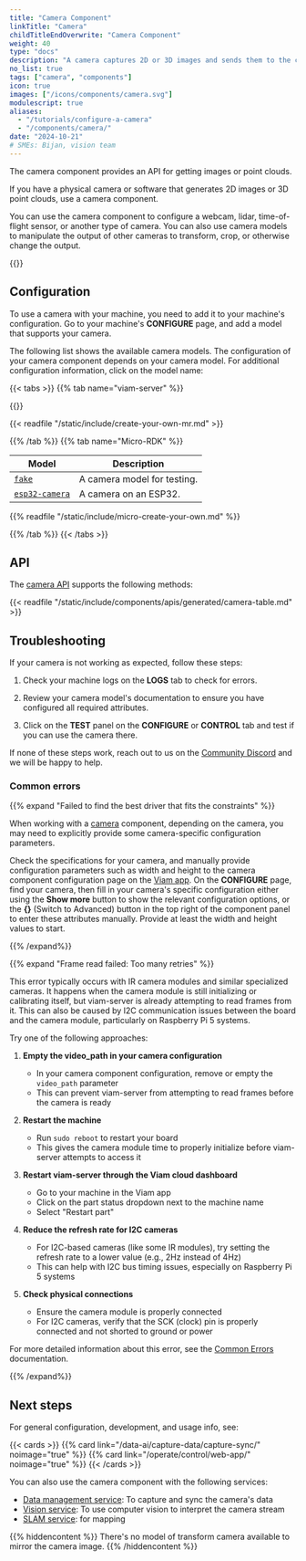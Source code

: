 ```yaml
---
title: "Camera Component"
linkTitle: "Camera"
childTitleEndOverwrite: "Camera Component"
weight: 40
type: "docs"
description: "A camera captures 2D or 3D images and sends them to the computer controlling the machine."
no_list: true
tags: ["camera", "components"]
icon: true
images: ["/icons/components/camera.svg"]
modulescript: true
aliases:
  - "/tutorials/configure-a-camera"
  - "/components/camera/"
date: "2024-10-21"
# SMEs: Bijan, vision team
---
```


The camera component provides an API for getting images or point clouds.

If you have a physical camera or software that generates 2D images or 3D point clouds, use a camera component.

You can use the camera component to configure a webcam, lidar, time-of-flight sensor, or another type of camera.
You can also use camera models to manipulate the output of other cameras to transform, crop, or otherwise change the output.

{{<youtube embed_url="https://www.youtube-nocookie.com/embed/iKCMo89oyfw">}}

## Configuration

To use a camera with your machine, you need to add it to your machine's configuration.
Go to your machine's **CONFIGURE** page, and add a model that supports your camera.

The following list shows the available camera models.
The configuration of your camera component depends on your camera model.
For additional configuration information, click on the model name:

{{< tabs >}}
{{% tab name="viam-server" %}}

{{<resources api="rdk:component:camera" type="camera" no-intro="true">}}

{{< readfile "/static/include/create-your-own-mr.md" >}}

{{% /tab %}}
{{% tab name="Micro-RDK" %}}

<!-- prettier-ignore -->
| Model | Description |
| ----- | ----------- |
| [`fake`](fake-micro-server/) | A camera model for testing. |
| [`esp32-camera`](esp32-camera/) | A camera on an ESP32. |

{{% readfile "/static/include/micro-create-your-own.md" %}}

{{% /tab %}}
{{< /tabs >}}

## API

The [camera API](/dev/reference/apis/components/camera/) supports the following methods:

{{< readfile "/static/include/components/apis/generated/camera-table.md" >}}

## Troubleshooting

If your camera is not working as expected, follow these steps:

1. Check your machine logs on the **LOGS** tab to check for errors.

2. Review your camera model's documentation to ensure you have configured all required attributes.
3. Click on the **TEST** panel on the **CONFIGURE** or **CONTROL** tab and test if you can use the camera there.

If none of these steps work, reach out to us on the [Community Discord](https://discord.gg/viam) and we will be happy to help.

### Common errors

{{% expand "Failed to find the best driver that fits the constraints" %}}

When working with a [camera](/operate/reference/components/camera/) component, depending on the camera, you may need to explicitly provide some camera-specific configuration parameters.

Check the specifications for your camera, and manually provide configuration parameters such as width and height to the camera component configuration page on the [Viam app](https://app.viam.com).
On the **CONFIGURE** page, find your camera, then fill in your camera's specific configuration either using the **Show more** button to show the relevant configuration options, or the **{}** (Switch to Advanced) button in the top right of the component panel to enter these attributes manually.
Provide at least the width and height values to start.

{{% /expand%}}

{{% expand "Frame read failed: Too many retries" %}}

This error typically occurs with IR camera modules and similar specialized cameras. It happens when the camera module is still initializing or calibrating itself, but viam-server is already attempting to read frames from it. This can also be caused by I2C communication issues between the board and the camera module, particularly on Raspberry Pi 5 systems.

Try one of the following approaches:

1. **Empty the video_path in your camera configuration**
   - In your camera component configuration, remove or empty the `video_path` parameter
   - This can prevent viam-server from attempting to read frames before the camera is ready

2. **Restart the machine**
   - Run `sudo reboot` to restart your board
   - This gives the camera module time to properly initialize before viam-server attempts to access it

3. **Restart viam-server through the Viam cloud dashboard**
   - Go to your machine in the Viam app
   - Click on the part status dropdown next to the machine name
   - Select "Restart part"

4. **Reduce the refresh rate for I2C cameras**
   - For I2C-based cameras (like some IR modules), try setting the refresh rate to a lower value (e.g., 2Hz instead of 4Hz)
   - This can help with I2C bus timing issues, especially on Raspberry Pi 5 systems

5. **Check physical connections**
   - Ensure the camera module is properly connected
   - For I2C cameras, verify that the SCK (clock) pin is properly connected and not shorted to ground or power

For more detailed information about this error, see the [Common Errors](/dev/tools/common-errors/#frame-read-failed-too-many-retries) documentation.

{{% /expand%}}

## Next steps

For general configuration, development, and usage info, see:

{{< cards >}}
{{% card link="/data-ai/capture-data/capture-sync/" noimage="true" %}}
{{% card link="/operate/control/web-app/" noimage="true" %}}
{{< /cards >}}

You can also use the camera component with the following services:

- [Data management service](/data-ai/capture-data/capture-sync/): To capture and sync the camera's data
- [Vision service](/operate/reference/services/vision/): To use computer vision to interpret the camera stream
- [SLAM service](/operate/reference/services/slam/): for mapping

{{% hiddencontent %}}
There's no model of transform camera available to mirror the camera image.
{{% /hiddencontent %}}